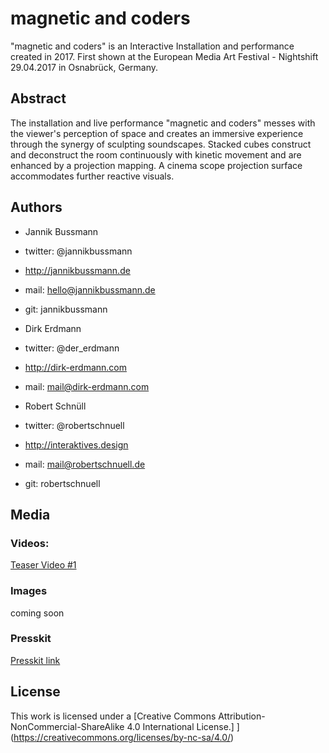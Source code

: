 # magnetic and coders
"magnetic and coders" is an Interactive Installation and performance created in 2017. First shown at the European Media Art Festival - Nightshift 29.04.2017 in Osnabrück, Germany.

## Abstract
The installation and live performance "magnetic and coders" messes with the viewer's perception of space and creates an immersive experience through the synergy of sculpting soundscapes. Stacked cubes construct and deconstruct the room continuously with kinetic movement and are enhanced by a projection mapping. A cinema scope projection surface accommodates further reactive visuals.

## Authors

 - Jannik Bussmann
  - twitter: @jannikbussmann
  - http://jannikbussmann.de
  - mail: hello@jannikbussmann.de
  - git: jannikbussmann


 - Dirk Erdmann
  - twitter: @der_erdmann
  - http://dirk-erdmann.com
  - mail: mail@dirk-erdmann.com


 - Robert Schnüll
  - twitter: @robertschnuell
  - http://interaktives.design
  - mail: mail@robertschnuell.de
  - git: robertschnuell


## Media

### Videos:
[Teaser Video #1](https://vimeo.com/211123002)

### Images
coming soon

### Presskit
[Presskit link](https://drive.google.com/drive/folders/0B4C8jd7YW3gCWWYtMVJvZmRvQU0?usp=sharing)



## License
This work is licensed under a [Creative Commons Attribution-NonCommercial-ShareAlike 4.0 International License.] ](https://creativecommons.org/licenses/by-nc-sa/4.0/)
